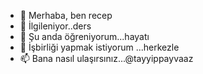 - 👋 Merhaba, ben  recep
- 👀 İlgileniyor..ders
- 🌱 Şu anda öğreniyorum...hayatı
- 💞️ İşbirliği yapmak istiyorum ...herkezle
- 📫 Bana nasıl ulaşırsınız...@tayyippayvaaz

<!---
defolup/defolup is a ✨ special ✨ repository because its `README.md` (this file) appears on your GitHub profile.
You can click the Preview link to take a look at your changes.
--->

